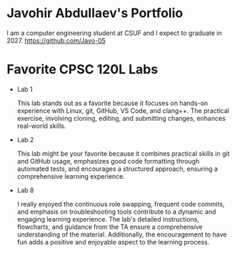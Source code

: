 # Javohir Abdullaev's Portfolio

I am a computer engineering student at CSUF and I expect to graduate in 2027. 
https://github.com/Javo-05

# Favorite CPSC 120L Labs
* Lab 1

  This lab stands out as a favorite because it focuses on hands-on experience with Linux, git, GitHub, VS Code, and clang++. The practical exercise, involving cloning, editing, and submitting changes, enhances real-world skills.

* Lab 2

  This lab might be your favorite because it combines practical skills in git and GitHub usage, emphasizes good code formatting through automated tests, and encourages a structured approach, ensuring a comprehensive learning experience.

* Lab 8

  I really enjoyed the continuous role swapping, frequent code commits, and emphasis on troubleshooting tools contribute to a dynamic and engaging learning experience. The lab's detailed instructions, flowcharts, and guidance from the TA ensure a comprehensive understanding of the material. Additionally, the encouragement to have fun adds a positive and enjoyable aspect to the learning process.
